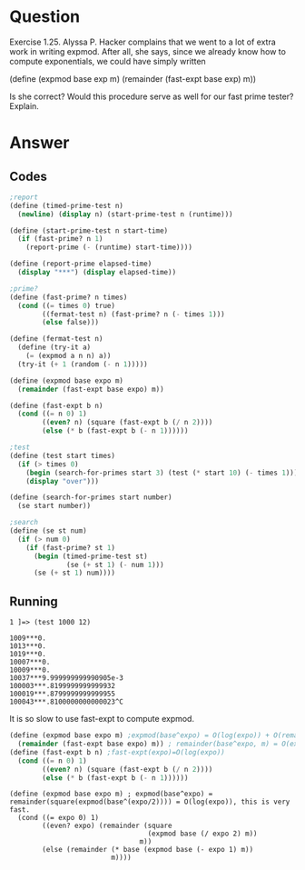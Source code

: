 # Question
Exercise 1.25.  Alyssa P. Hacker complains that we went to a lot of extra work in writing expmod. After all, she says, since we already know how to compute exponentials, we could have simply written

(define (expmod base exp m)
  (remainder (fast-expt base exp) m))

Is she correct? Would this procedure serve as well for our fast prime tester? Explain.

# Answer
## Codes
```scheme
;report
(define (timed-prime-test n)
  (newline) (display n) (start-prime-test n (runtime)))

(define (start-prime-test n start-time)
  (if (fast-prime? n 1)
    (report-prime (- (runtime) start-time))))

(define (report-prime elapsed-time)
  (display "***") (display elapsed-time))

;prime?
(define (fast-prime? n times)
  (cond ((= times 0) true)
        ((fermat-test n) (fast-prime? n (- times 1)))
        (else false)))

(define (fermat-test n)
  (define (try-it a)
    (= (expmod a n n) a))
  (try-it (+ 1 (random (- n 1)))))

(define (expmod base expo m)
  (remainder (fast-expt base expo) m))

(define (fast-expt b n)
  (cond ((= n 0) 1)
        ((even? n) (square (fast-expt b (/ n 2))))
        (else (* b (fast-expt b (- n 1))))))

;test
(define (test start times)
  (if (> times 0)
    (begin (search-for-primes start 3) (test (* start 10) (- times 1)))
    (display "over")))

(define (search-for-primes start number)
  (se start number))

;search
(define (se st num)
  (if (> num 0)
    (if (fast-prime? st 1)
      (begin (timed-prime-test st)
              (se (+ st 1) (- num 1)))
      (se (+ st 1) num))))

```
## Running
```
1 ]=> (test 1000 12)

1009***0.
1013***0.
1019***0.
10007***0.
10009***0.
10037***9.999999999990905e-3
100003***.8199999999999932
100019***.8799999999999955
100043***.8100000000000023^C
```
It is so slow to use fast-expt to compute expmod.

```scheme
(define (expmod base expo m) ;expmod(base^expo) = O(log(expo)) + O(remainder(base^expo)) = O(log(expo)) + O(expo) = O(expo)
  (remainder (fast-expt base expo) m)) ; remainder(base^expo, m) = O(expo) (Algorithm D in 4.3.1 of Knuth's book "The Art of Computer Programming" (Volume 2) performs any long division in O(m) steps,http://math.stackexchange.com/questions/320420/time-complexity-of-a-modulo-operation) maybe the time complexity of remainder is larger because  base^expo is quite a large number.
(define (fast-expt b n) ;fast-expt(expo)=O(log(expo))
  (cond ((= n 0) 1)
        ((even? n) (square (fast-expt b (/ n 2))))
        (else (* b (fast-expt b (- n 1))))))
```
```
(define (expmod base expo m) ; expmod(base^expo) = remainder(square(expmod(base^(expo/2)))) = O(log(expo)), this is very fast.
  (cond ((= expo 0) 1)
        ((even? expo) (remainder (square
                                  (expmod base (/ expo 2) m))
                                m))
        (else (remainder (* base (expmod base (- expo 1) m))
                         m))))
```
